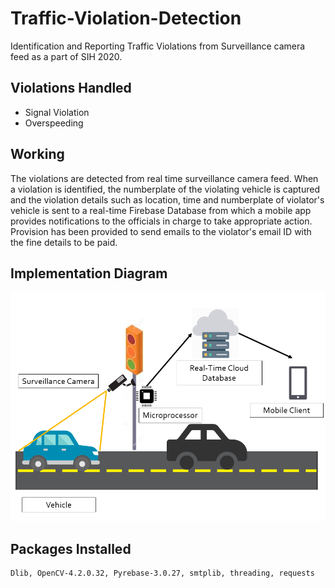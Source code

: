 # Traffic-Violation-Detection
Identification and Reporting Traffic Violations from Surveillance camera feed as a part of SIH 2020.

## Violations Handled
- Signal Violation
- Overspeeding

## Working
The violations are detected from real time surveillance camera feed. When a violation is identified, the numberplate of the violating vehicle is captured and the violation details such as location, time and numberplate of violator's vehicle is sent to a real-time Firebase Database from which a mobile app provides notifications to the officials in charge to take appropriate action. Provision has been provided to send emails to the violator's email ID with the fine details to be paid.

## Implementation Diagram

![implementation](./assets/structure.png)

## Packages Installed
    Dlib, OpenCV-4.2.0.32, Pyrebase-3.0.27, smtplib, threading, requests